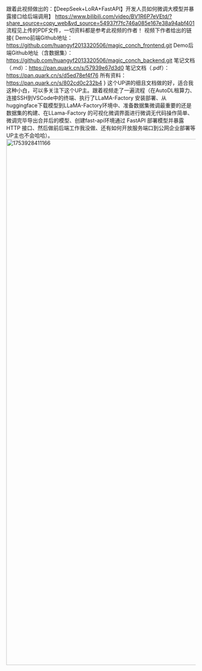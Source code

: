 跟着此视频做出的：【DeepSeek+LoRA+FastAPI】开发人员如何微调大模型并暴露接口给后端调用】 https://www.bilibili.com/video/BV1R6P7eVEtd/?share_source=copy_web&vd_source=54937f7fc746a085e167e38a94abf401
流程见上传的PDF文件，一切资料都是参考此视频的作者！
视频下作者给出的链接{
Demo前端Github地址：https://github.com/huangyf2013320506/magic_conch_frontend.git
Demo后端Github地址（含数据集）：https://github.com/huangyf2013320506/magic_conch_backend.git
笔记文档（.md）：https://pan.quark.cn/s/57939e67d3d0
笔记文档（.pdf）：https://pan.quark.cn/s/d5ed78ef4f76
所有资料：https://pan.quark.cn/s/802cd0c232b4
}
这个UP讲的细且文档做的好，适合我这种小白，可以多关注下这个UP主。跟着视频走了一遍流程（在AutoDL租算力、连接SSH到VSCode中的终端、执行了LLaMA-Factory 安装部署、从huggingface下载模型到LLaMA-Factory环境中、准备数据集微调最重要的还是数据集的构建、在LLama-Factory 的可视化微调界⾯进行微调无代码操作简单、微调完毕导出合并后的模型、创建fast-api环境通过 FastAPI 部署模型并暴露 HTTP 接⼝、然后做前后端工作我没做、还有如何开放服务端⼝到公⽹企业部署等UP主也不会哈哈）。
<img width="2560" height="1400" alt="1753928411166" src="https://github.com/user-attachments/assets/dec0ac5c-3972-463b-b1a7-d1c1d6e3d826" />
